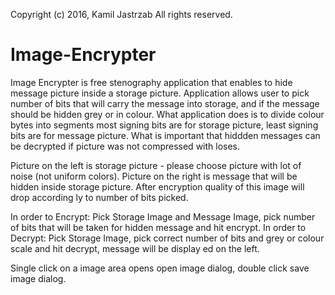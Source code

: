 Copyright (c) 2016, Kamil Jastrzab
All rights reserved.

# Image-Encrypter
Image Encrypter is free stenography application that enables to hide message picture inside a storage picture.
Application allows user to pick number of bits that will carry the message into storage, and if the message should be hidden grey or in colour.
What application does is to divide colour bytes into segments most signing bits are for storage picture, least signing bits are for message picture.
What is important that hiddden messages can be decrypted if picture was not compressed with loses.


Picture on the left is storage picture - please choose picture with lot of noise (not uniform colors).
Picture on the right is message that will be hidden inside storage picture. After encryption quality of this image will drop according
ly to number of bits picked.

In order to Encrypt: Pick Storage Image and Message Image, pick number of bits that will be taken for hidden message and hit encrypt.
In order to Decrypt: Pick Storage Image, pick correct number of bits and grey or colour scale and hit decrypt, message will be display
ed on the left.

Single click on a image area opens open image dialog, double click save image dialog.
